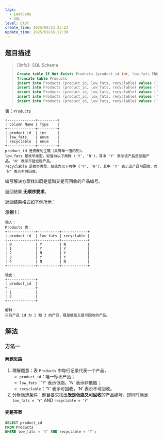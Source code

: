 ```yaml
---
tags:
  - LeetCode
  - SQL
level: EASY
create_time: 2025/08/13 23:23
update_time: 2025/08/16 22:30
---
```


## 题目描述

> [!info]- SQL Schema
>
> ```sql
> Create table If Not Exists Products (product_id int, low_fats ENUM('Y', 'N'), recyclable ENUM('Y','N'))
> Truncate table Products
> insert into Products (product_id, low_fats, recyclable) values ('0', 'Y', 'N')
> insert into Products (product_id, low_fats, recyclable) values ('1', 'Y', 'Y')
> insert into Products (product_id, low_fats, recyclable) values ('2', 'N', 'Y')
> insert into Products (product_id, low_fats, recyclable) values ('3', 'Y', 'Y')
> insert into Products (product_id, low_fats, recyclable) values ('4', 'N', 'N')
> ```

表：`Products`

```text
+-------------+---------+
| Column Name | Type    |
+-------------+---------+
| product_id  | int     |
| low_fats    | enum    |
| recyclable  | enum    |
+-------------+---------+
product_id 是该表的主键（具有唯一值的列）。
low_fats 是枚举类型，取值为以下两种 ('Y', 'N')，其中 'Y' 表示该产品是低脂产品，'N' 表示不是低脂产品。
recyclable 是枚举类型，取值为以下两种 ('Y', 'N')，其中 'Y' 表示该产品可回收，而 'N' 表示不可回收。
```

编写解决方案找出既是低脂又是可回收的产品编号。

返回结果 **无顺序要求**。

返回结果格式如下例所示：

**示例 1：**

```text
输入：
Products 表：
+-------------+----------+------------+
| product_id  | low_fats | recyclable |
+-------------+----------+------------+
| 0           | Y        | N          |
| 1           | Y        | Y          |
| 2           | N        | Y          |
| 3           | Y        | Y          |
| 4           | N        | N          |
+-------------+----------+------------+

输出：
+-------------+
| product_id  |
+-------------+
| 1           |
| 3           |
+-------------+

解释：
只有产品 id 为 1 和 3 的产品，既是低脂又是可回收的产品。
```

## 解法

### 方法一

#### 解题思路

1. 理解题意：表 `Products` 中每行记录代表一个产品，
	- `product_id`：唯一标识产品；
	- `low_fats`：'Y' 表示低脂，'N' 表示非低脂；
	- `recyclable`：'Y' 表示可回收，'N' 表示不可回收。
2. 分析筛选条件：题目要求找出**既是低脂又可回收**的产品编号，即同时满足 `low_fats = 'Y'` AND `recyclable = 'Y'`

#### 完整答案

```sql
SELECT product_id
FROM Products
WHERE low_fats = 'Y' AND recyclable = 'Y';
```
